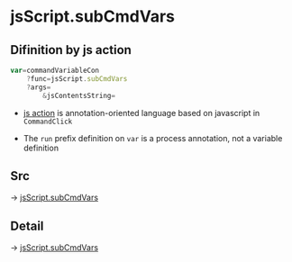 # jsScript.subCmdVars

## Difinition by js action

```js.js
var=commandVariableCon
	?func=jsScript.subCmdVars
	?args=
		&jsContentsString=
```

- [js action](#) is annotation-oriented language based on javascript in `CommandClick`

- The `run` prefix definition on `var` is a process annotation, not a variable definition

## Src

-> [jsScript.subCmdVars](https://github.com/puutaro/CommandClick/blob/master/app/src/main/java/com/puutaro/commandclick/fragment_lib/terminal_fragment/js_interface/edit/JsScript.kt#L91)

## Detail

-> [jsScript.subCmdVars](https://github.com/puutaro/CommandClick/blob/master/md/developer/js_interface/details/edit/JsScript/subCmdVars.md)
